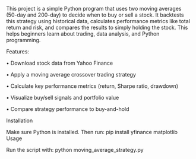 This project is a simple Python program that uses two moving averages (50-day and 200-day) to decide when to buy or sell a stock. It backtests this strategy using historical data, calculates performance metrics like total return and risk, and compares the results to simply holding the stock. This helps beginners learn about trading, data analysis, and Python programming.

Features:

•	Download stock data from Yahoo Finance

•	Apply a moving average crossover trading strategy

•	Calculate key performance metrics (return, Sharpe ratio, drawdown)

•	Visualize buy/sell signals and portfolio value

•	Compare strategy performance to buy-and-hold

Installation

Make sure Python is installed. Then run:
pip install yfinance matplotlib 
Usage

Run the script with:
python moving_average_strategy.py
